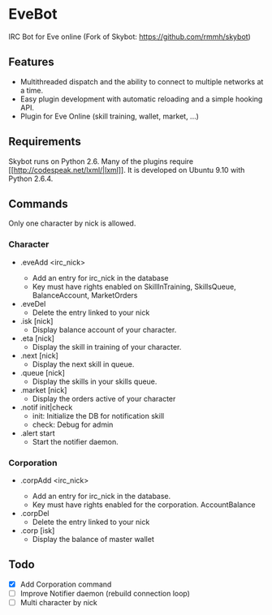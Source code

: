 EveBot
======

IRC Bot for Eve online (Fork of Skybot: https://github.com/rmmh/skybot)

## Features
* Multithreaded dispatch and the ability to connect to multiple networks at a time.
* Easy plugin development with automatic reloading and a simple hooking API.
* Plugin for Eve Online (skill training, wallet, market, ...)

## Requirements
Skybot runs on Python 2.6. Many of the plugins require [[http://codespeak.net/lxml/|lxml]]. It is developed on Ubuntu 9.10 with Python 2.6.4.

## Commands
Only one character by nick is allowed. 

### Character
* .eveAdd <KeyID> <vCode> <irc_nick> <Character Name>
  * Add an entry for irc_nick in the database
  * Key must have rights enabled on SkillInTraining, SkillsQueue, BalanceAccount, MarketOrders
* .eveDel
  * Delete the entry linked to your nick
* .isk [nick]
  * Display balance account of your character.
* .eta [nick]
  * Display the skill in training of your character.
* .next [nick]
  * Display the next skill in queue.
* .queue [nick]
  * Display the skills in your skills queue.
* .market [nick]
  * Display the orders active of your character
* .notif init|check
  * init: Initialize the DB for notification skill
  * check: Debug for admin
* .alert start
  * Start the notifier daemon.

### Corporation
* .corpAdd <KeyID> <vCode> <irc_nick> <Character Name>
  * Add an entry for irc_nick in the database.
  * Key must have rights enabled for the corporation. AccountBalance
* .corpDel
  * Delete the entry linked to your nick
* .corp [isk]
  * Display the balance of master wallet

## Todo
- [x] Add Corporation command
- [ ] Improve Notifier daemon (rebuild connection loop)
- [ ] Multi character by nick